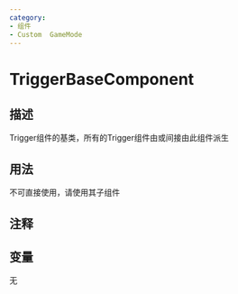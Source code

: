 ```yaml
---
category: 
- 组件
- Custom  GameMode
---
```

# TriggerBaseComponent
## 描述

Trigger组件的基类，所有的Trigger组件由或间接由此组件派生

## 用法

不可直接使用，请使用其子组件

## 注释

## 变量
无
